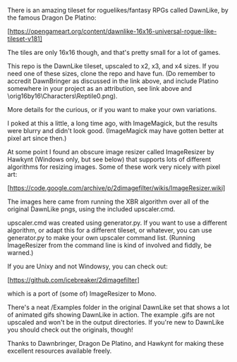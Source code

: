 There is an amazing tileset for roguelikes/fantasy RPGs called DawnLike, by the famous Dragon De Platino:

[https://opengameart.org/content/dawnlike-16x16-universal-rogue-like-tileset-v181]

The tiles are only 16x16 though, and that's pretty small for a lot of games.

This repo is the DawnLike tileset, upscaled to x2, x3, and x4 sizes. If you need one of these sizes, clone the repo and have fun. (Do remember to accredit DawnBringer as discussed in the link above, and include Platino somewhere in your project as an attribution, see link above and  \orig16by16\Characters\Reptile0.png).



More details for the curious, or if you want to make your own variations.

I poked at this a little, a long time ago, with ImageMagick, but the results were blurry and didn't look good. (ImageMagick may have gotten better at pixel art since then.)

At some point I found an obscure image resizer called ImageResizer by Hawkynt (Windows only, but see below) that supports lots of different algorithms for resizing images. Some of these work very nicely with pixel art:

[https://code.google.com/archive/p/2dimagefilter/wikis/ImageResizer.wiki]

The images here came from running the XBR algorithm over all of the original DawnLike pngs, using the included upscaler.cmd.

upscaler.cmd was created using generator.py. If you want to use a different algorithm, or adapt this for a different tileset, or whatever, you can use generator.py to make your own upscaler command list. (Running ImageResizer from the command line is kind of involved and fiddly, be warned.)

If you are Unixy and not Windowsy, you can check out:

[https://github.com/icebreaker/2dimagefilter]

which is a port of (some of) ImageResizer to Mono.



There's a neat /Examples folder in the original DawnLike set that shows a lot of animated gifs showing DawnLike in action. The example .gifs are not upscaled and won't be in the output directories. If you're new to DawnLike you should check out the originals, though!



Thanks to Dawnbringer, Dragon De Platino, and Hawkynt for making these excellent resources available freely.
